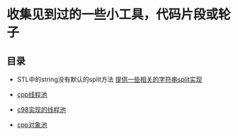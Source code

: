 # 收集见到过的一些小工具，代码片段或轮子

## 目录

* STL中的string没有默认的split方法 [提供一些相关的字符串split实现](https://mp.weixin.qq.com/s/LdiMuhY0IDFCP8V1dPxg-g)

* [cpp线程池](https://mp.weixin.qq.com/s/uz85-w9ZfwRP0ZZCI7jOzQ)

* [c98实现的线程池](../example_code/thread_pool/README.md)

* [cpp对象池](https://mp.weixin.qq.com/s/bWe8dLs-sgoCI_5sQbeOaw)